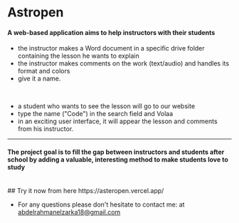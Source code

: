 # Astropen

#### A web-based application aims to help instructors with their students
- the instructor makes a Word document in a specific drive folder containing the lesson he wants to explain
- the instructor makes comments on the work (text/audio) and handles its format and colors
- give it a name.
<br>

- a student who wants to see the lesson will go to our website
- type the name ("Code") in the search field and Volaa 
- in an exciting user interface, it will appear the lesson and comments from his instructor.

---------------
#### The project goal is to fill the gap between instructors and students after school by adding a valuable, interesting method to make students love to study
<br>
## Try it now from here  https://asteropen.vercel.app/

* For any questions please don't hesitate to contact me: at abdelrahmanelzarka18@gmail.com
